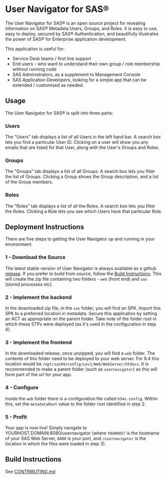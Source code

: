 # User Navigator for SAS®

The User Navigator for SAS® is an open source project for revealing information on SAS® Metadata Users, Groups, and Roles.
It is easy to use, easy to deploy, secured by SAS® Authentication, and beautifully illustrates the power of SAS® for Enterprise application development.

This application is useful for:

* Service Desk teams / first line support
* End users - who want to understand their own group / role membership without running code
* SAS Administrators, as a supplement to Management Console
* SAS Application Developers, looking for a simple app that can be extended / customised as needed.

## Usage
The User Navigator for SAS® is split into three parts:

### Users

The "Users" tab displays a list of all Users in the left hand bar.  A search box lets you find a particular User ID.  Clicking on a user will show you any emails that are listed for that User, along with the User's Groups and Roles.

### Groups

The "Groups" tab displays a list of all Groups.  A search box lets you filter the list of Groups.  Clicking a Group shows the Group description, and a list of the Group members.

### Roles

The "Roles" tab displays a list of all the Roles.  A search box lets you filter the Roles.  Clicking a Role lets you see which Users have that particular Role.

## Deployment Instructions

There are five steps to getting the User Navigator up and running in your environment:

### 1 - Download the Source

The latest stable version of User Navigator is always available as a github [release](https://github.com/Boemska/user-navigator/releases).  If you prefer to build from source, follow the [Build Instructions](https://github.com/Boemska/user-navigator/blob/master/CONTRIBUTING.md).  This will create the zip file containing two folders - `web` (front end) and `sas` (stored processes etc).

### 2 - Implement the backend

In the downloaded zip file, in the `sas` folder, you will find an SPK.  Import this SPK to a preferred location in metadata.  Secure this application by setting an ACT as appropriate on the parent folder.  Take note of the folder root in which these STPs were deployed (as it's used in the configuration in step 4).

### 3 - Implement the frontend

In the downloaded release, once unzipped, you will find a `web` folder.  The contents of this folder need to be deployed to your web server.  For 9.4 this location would be `/opt/sas94/config/Lev1/Web/WebServer/htdocs`.  It is recommended to make a parent folder (such as `usernavigator`) as this will form part of the url for your app.

### 4 - Configure

Inside the `web` folder there is a configuration file called `h54s.config`.  Within this, set the `metadataRoot` value to the folder root identified in step 2.

### 5 - Profit

Your app is now live!  Simply navigate to YOURHOST.DOMAIN:8080/usernavigator (where `YOURHOST` is the hostname of your SAS Web Server, `8080` is your port, and `/usernavigator` is the location in which the files were loaded in step 3).

## Build Instructions

See [CONTRIBUTING.md](https://github.com/Boemska/user-navigator/blob/master/CONTRIBUTING.md)


